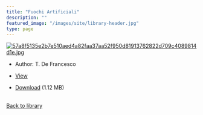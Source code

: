 ```yaml
---
title: "Fuochi Artificiali"
description: ""
featured_image: "/images/site/library-header.jpg"
type: page
---
```


<a href="https://drive.google.com/file/d/1KUzYbA8HNznH2D1vSTxgnPmio-JcJGlF/view" target="_blank">![57a8f5135e2b7e510aed4a82faa37aa52f950d81913762822d709c4089814d1e.jpg](/images/library/57a8f5135e2b7e510aed4a82faa37aa52f950d81913762822d709c4089814d1e.jpg)</a>
* Author: T. De Francesco
* <a href="https://drive.google.com/file/d/1KUzYbA8HNznH2D1vSTxgnPmio-JcJGlF/view" target="_blank">View</a>

* [Download](https://drive.google.com/uc?export=download&id=1KUzYbA8HNznH2D1vSTxgnPmio-JcJGlF) (1.12 MB)

<br />[Back to library](/library/)
